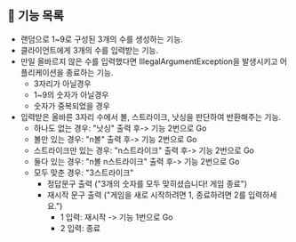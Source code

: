 ## 🚀 기능 목록
* 랜덤으로 1~9로 구성된 3개의 수를 생성하는 기능.
* 클라이언트에게 3개의 수를 입력받는 기능.
* 만일 올바르지 않은 수를 입력했다면 IllegalArgumentException을 발생시키고 어플리케이션을 종료하는 기능.
  * 3자리가 아닐경우
  * 1~9의 숫자가 아닐경우
  * 숫자가 중복되었을 경우
* 입력받은 올바른 3자리 수에서 볼, 스트라이크, 낫싱을 판단하여 반환해주는 기능.
  * 하나도 없는 경우: "낫싱" 출력 후-> 기능 2번으로 Go
  * 볼만 있는 경우: "n볼" 출력 후-> 기능 2번으로 Go
  * 스트라이크만 있는 경우: "n스트라이크" 출력 후-> 기능 2번으로 Go
  * 둘다 있는 경우: "n볼 n스트라이크" 출력 후-> 기능 2번으로 Go
  * 모두 맞춘 경우: "3스트라이크" 
    * 정답문구 출력 ("3개의 숫자를 모두 맞히셨습니다! 게임 종료")
    * 재시작 문구 출력 ("게임을 새로 시작하려면 1, 종료하려면 2를 입력하세요.")
      * 1 입력: 재시작 -> 기능 1번으로 Go
      * 2 입력: 종료

